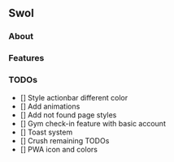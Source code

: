 ## Swol

### About

### Features

### TODOs

- [] Style actionbar different color
- [] Add animations
- [] Add not found page styles
- [] Gym check-in feature with basic account
- [] Toast system
- [] Crush remaining TODOs
- [] PWA icon and colors
